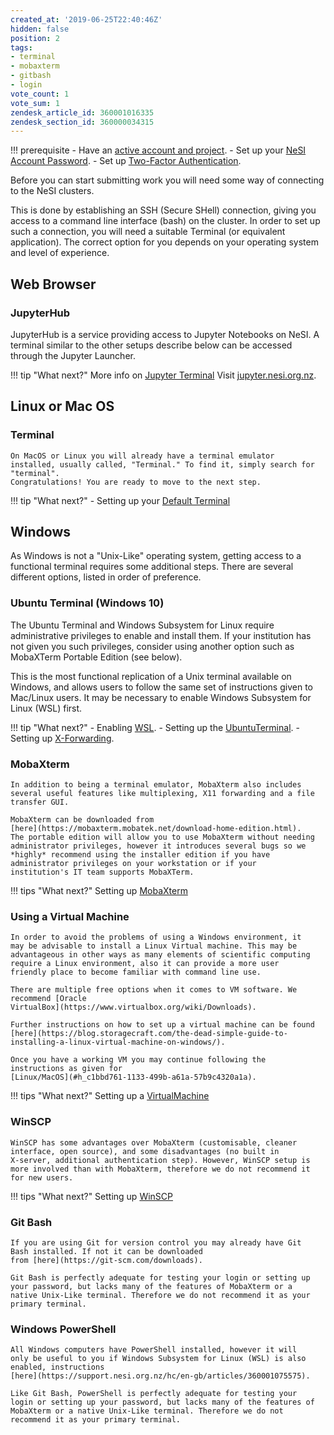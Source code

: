```yaml
---
created_at: '2019-06-25T22:40:46Z'
hidden: false
position: 2
tags:
- terminal
- mobaxterm
- gitbash
- login
vote_count: 1
vote_sum: 1
zendesk_article_id: 360001016335
zendesk_section_id: 360000034315
---
```


!!! prerequisite
     -   Have an [active account and
         project](https://support.nesi.org.nz/hc/en-gb/sections/360000196195-Accounts-Projects).
     -   Set up your [NeSI Account
         Password](https://support.nesi.org.nz/hc/en-gb/articles/360000335995).
     -   Set up [Two-Factor
         Authentication](https://support.nesi.org.nz/hc/en-gb/articles/360000203075).

Before you can start submitting work you will need some way of
connecting to the NeSI clusters.

This is done by establishing an SSH (Secure SHell) connection, giving
you access to a command line interface (bash) on the cluster. In order
to set up such a connection, you will need a suitable Terminal (or
equivalent application). The correct option for you depends on your
operating system and level of experience.

## Web Browser

### JupyterHub

JupyterHub is a service providing access to Jupyter Notebooks on
NeSI. A terminal similar to the other setups describe below can be
accessed through the Jupyter Launcher.

!!! tip "What next?"
    More info on [Jupyter Terminal](https://support.nesi.org.nz/hc/en-gb/articles/360001555615#jupyter-term) Visit [jupyter.nesi.org.nz](https://jupyter.nesi.org.nz/hub/).

## Linux or Mac OS

### Terminal

    On MacOS or Linux you will already have a terminal emulator
    installed, usually called, "Terminal." To find it, simply search for
    "terminal".  
    Congratulations! You are ready to move to the next step.

!!! tip "What next?"
    - Setting up your [Default Terminal](https://support.nesi.org.nz/hc/en-gb/articles/360000625535)

## Windows

As Windows is not a "Unix-Like" operating system, getting access to a
functional terminal requires some additional steps. There are several
different options, listed in order of preference.

### Ubuntu Terminal (Windows 10)

The Ubuntu Terminal and Windows Subsystem for Linux require
administrative privileges to enable and install them. If your
institution has not given you such privileges, consider using
another option such as MobaXTerm Portable Edition (see below).

This is the most functional replication of a Unix terminal available
on Windows, and allows users to follow the same set of instructions
given to Mac/Linux users. It may be necessary to enable Windows
Subsystem for Linux (WSL) first.

!!! tip "What next?"
    - Enabling [WSL](https://support.nesi.org.nz/hc/en-gb/articles/360001075575).
    - Setting up the [UbuntuTerminal](https://support.nesi.org.nz/hc/en-gb/articles/360001050575).
    - Setting up [X-Forwarding](https://support.nesi.org.nz/hc/en-gb/articles/4407442866703).

### MobaXterm

    In addition to being a terminal emulator, MobaXterm also includes
    several useful features like multiplexing, X11 forwarding and a file
    transfer GUI.

    MobaXterm can be downloaded from
    [here](https://mobaxterm.mobatek.net/download-home-edition.html).
    The portable edition will allow you to use MobaXterm without needing
    administrator privileges, however it introduces several bugs so we
    *highly* recommend using the installer edition if you have
    administrator privileges on your workstation or if your
    institution's IT team supports MobaXTerm.

!!! tips "What next?"
    Setting up [MobaXterm](https://support.nesi.org.nz/hc/en-gb/articles/360000624696)

### Using a Virtual Machine

    In order to avoid the problems of using a Windows environment, it
    may be advisable to install a Linux Virtual machine. This may be
    advantageous in other ways as many elements of scientific computing
    require a Linux environment, also it can provide a more user
    friendly place to become familiar with command line use.

    There are multiple free options when it comes to VM software. We
    recommend [Oracle
    VirtualBox](https://www.virtualbox.org/wiki/Downloads).

    Further instructions on how to set up a virtual machine can be found
    [here](https://blog.storagecraft.com/the-dead-simple-guide-to-installing-a-linux-virtual-machine-on-windows/).

    Once you have a working VM you may continue following the
    instructions as given for
    [Linux/MacOS](#h_c1bbd761-1133-499b-a61a-57b9c4320a1a).

!!! tips "What next?"
    Setting up a [VirtualMachine](https://blog.storagecraft.com/the-dead-simple-guide-to-installing-a-linux-virtual-machine-on-windows/)

### WinSCP

    WinSCP has some advantages over MobaXterm (customisable, cleaner
    interface, open source), and some disadvantages (no built in
    X-server, additional authentication step). However, WinSCP setup is
    more involved than with MobaXterm, therefore we do not recommend it
    for new users.

!!! tips "What next?"
    Setting up [WinSCP](https://support.nesi.org.nz/hc/en-gb/articles/360000584256)

### Git Bash

    If you are using Git for version control you may already have Git
    Bash installed. If not it can be downloaded
    from [here](https://git-scm.com/downloads).

    Git Bash is perfectly adequate for testing your login or setting up
    your password, but lacks many of the features of MobaXterm or a
    native Unix-Like terminal. Therefore we do not recommend it as your
    primary terminal.

### Windows PowerShell

    All Windows computers have PowerShell installed, however it will
    only be useful to you if Windows Subsystem for Linux (WSL) is also
    enabled, instructions
    [here](https://support.nesi.org.nz/hc/en-gb/articles/360001075575).

    Like Git Bash, PowerShell is perfectly adequate for testing your
    login or setting up your password, but lacks many of the features of
    MobaXterm or a native Unix-Like terminal. Therefore we do not
    recommend it as your primary terminal.
